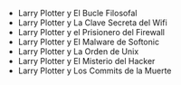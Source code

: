 * Larry Plotter y El Bucle Filosofal
* Larry Plotter y La Clave Secreta del Wifi
* Larry Plotter y el Prisionero del Firewall
* Larry Plotter y El Malware de Softonic
* Larry Plotter y La Orden de Unix
* Larry Plotter y El Misterio del Hacker
* Larry Plotter y Los Commits de la Muerte

